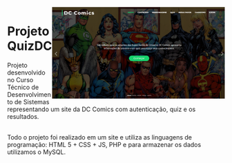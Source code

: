 <img src="img/ProjetoQuiz.png" align="right" width="400px">

# ProjetoQuizDC
Projeto desenvolvido no Curso Técnico de Desenvolvimento de Sistemas representando um site da DC Comics com autenticação, quiz e os resultados.<br><br>

Todo o projeto foi realizado em um site e utiliza as linguagens de programação: HTML 5 + CSS + JS, PHP e para armazenar os dados utilizamos o MySQL.<br><br>

